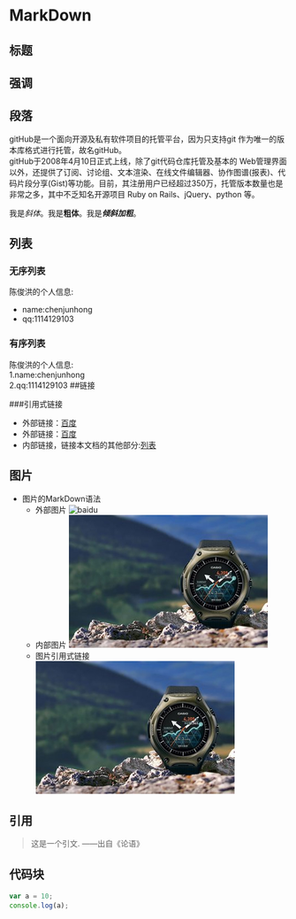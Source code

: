 # MarkDown

## 标题

## 强调
## 段落
   gitHub是一个面向开源及私有软件项目的托管平台，因为只支持git 作为唯一的版本库格式进行托管，故名gitHub。  
gitHub于2008年4月10日正式上线，除了git代码仓库托管及基本的 Web管理界面以外，还提供了订阅、讨论组、文本渲染、在线文件编辑器、协作图谱(报表)、代码片段分享(Gist)等功能。目前，其注册用户已经超过350万，托管版本数量也是非常之多，其中不乏知名开源项目 Ruby on Rails、jQuery、python 等。

我是*斜体*。我是**粗体**。我是***倾斜加粗***。
##   列表

### 无序列表
陈俊洪的个人信息:  
- name:chenjunhong  
- qq:1114129103

### 有序列表
陈俊洪的个人信息:  
1.name:chenjunhong  
2.qq:1114129103
##链接

###引用式链接
- 外部链接：[百度]
- 外部链接：[百度][baidu]
- 内部链接，链接本文档的其他部分:[列表]

## 图片
- 图片的MarkDown语法  
  - 外部图片
![baidu](http://fanyi.bdstatic.com/static/translation/img/header/logo_cbfea26.png "百度翻译")
  - 内部图片
![](images/卡西欧.jpg)
  - 图片引用式链接
 ![][kaxiou]  
 
## 引用
>这是一个引文.   ——出自《论语》
 
## 代码块
```javascript  
var a = 10;   
console.log(a);
```
<!---一下是要用到的链接 --->

[kaxiou]:images/卡西欧.jpg
[百度]:http://www.baidu.com
[baidu]:http://www.baidu.com
[列表]:README.md#列表
